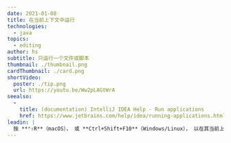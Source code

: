```yaml
---
date: 2021-01-08
title: 在当前上下文中运行
technologies:
  - java
topics:
  - editing
author: hs
subtitle: 只运行一个文件或脚本
thumbnail: ./thumbnail.png
cardThumbnail: ./card.png
shortVideo:
  poster: ./tip.png
  url: https://youtu.be/Ww2pLAGtWrA
seealso:
  - 
    title: (documentation) IntelliJ IDEA Help - Run applications
    href: https://www.jetbrains.com/help/idea/running-applications.html
leadin: |
  按 **⌃⇧R**（macOS）， 或 **Ctrl+Shift+F10**（Windows/Linux）， 以在其当前上下文中运行文件。
---
```


